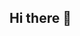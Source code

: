 ## Hi there 👋

<!--
**Tinsu-tony/Tinsu-tony** is a ✨ _special_ ✨ repository because its `README.md` (this file) appears on your GitHub profile.

# 👋 Hello, I'm Tinsas Getachew

🎓 I'm currently studying at **Vibe Coding**, learning how to build apps and websites from scratch.  
🌍 From **Ethiopia**, passionate about coding and technology.  
🎯 **Goal:** Become one of the best coders in Ethiopia and build solutions that matter.

---

## 🛠️ Skills I'm Learning

- HTML & CSS
- Python
- JavaScript (starting soon)
- Git & GitHub
- Problem Solving with AI tools

---

## 📬 Let's Connect

- 📧 Email: [tinsaegetachew@gmail.com](mailto:tinsaegetachew@gmail.com)
- 🐦 Twitter/X: [@tinsu_tony](https://twitter.com/tinsu_tony)
- 🌐 GitHub: [Tinsu-tony](https://github.com/yourusername)

---

## 🔭 Current Projects

- Working on small web projects using HTML and CSS
- Exploring how to build interactive Python apps
- Building my GitHub profile with AI assistance 😊

---

## 📈 GitHub Stats

![Tinsu-tony](https://github-readme-stats.vercel.app/api?username=yourusername&show_icons=true&theme=radical)

![Top Languages](https://github-readme-stats.vercel.app/api/top-langs/?username=yourusername&layout=compact&theme=radical)

---

> 💡 "Code is the future. I’m learning it today so I can shape tomorrow."
